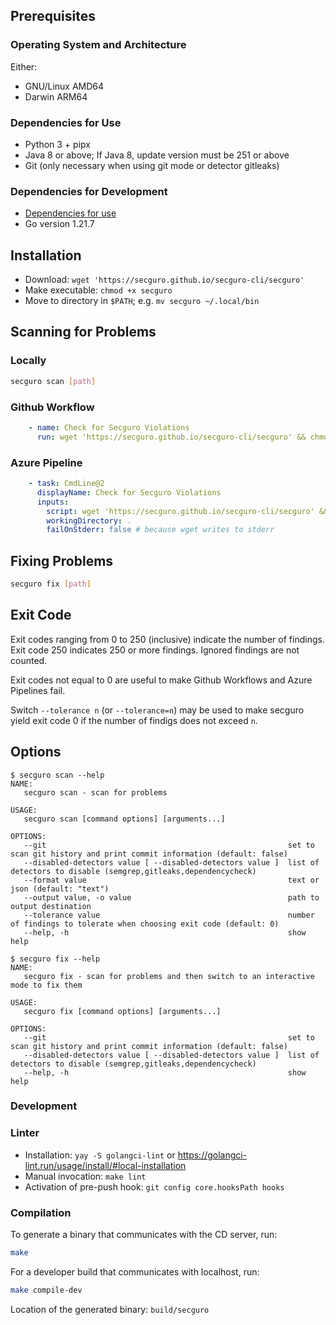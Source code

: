 ## Prerequisites
### Operating System and Architecture
Either:
- GNU/Linux AMD64
- Darwin ARM64

### Dependencies for Use
- Python 3 + pipx
- Java 8 or above; If Java 8, update version must be 251 or above
- Git (only necessary when using git mode or detector gitleaks)

### Dependencies for Development
- [Dependencies for use](#dependencies-for-use)
- Go version 1.21.7

## Installation
- Download: `wget 'https://secguro.github.io/secguro-cli/secguro'`
- Make executable: `chmod +x secguro`
- Move to directory in `$PATH`; e.g. `mv secguro ~/.local/bin`

## Scanning for Problems
### Locally
```bash
secguro scan [path]
```

### Github Workflow
```yaml
    - name: Check for Secguro Violations
      run: wget 'https://secguro.github.io/secguro-cli/secguro' && chmod +x secguro &&  ./secguro scan
```

### Azure Pipeline
```yaml
    - task: CmdLine@2
      displayName: Check for Secguro Violations
      inputs:
        script: wget 'https://secguro.github.io/secguro-cli/secguro' && chmod +x secguro &&  ./secguro scan
        workingDirectory: .
        failOnStderr: false # because wget writes to stderr
```

## Fixing Problems
```bash
secguro fix [path]
```

## Exit Code
Exit codes ranging from 0 to 250 (inclusive) indicate the number of findings. Exit code 250 indicates 250 or more findings. Ignored findings are not counted.

Exit codes not equal to 0 are useful to make Github Workflows and Azure Pipelines fail.

Switch `--tolerance n` (or `--tolerance=n`) may be used to make secguro yield exit code 0 if the number of findigs does not exceed `n`.

## Options
```
$ secguro scan --help
NAME:
   secguro scan - scan for problems

USAGE:
   secguro scan [command options] [arguments...]

OPTIONS:
   --git                                                      set to scan git history and print commit information (default: false)
   --disabled-detectors value [ --disabled-detectors value ]  list of detectors to disable (semgrep,gitleaks,dependencycheck)
   --format value                                             text or json (default: "text")
   --output value, -o value                                   path to output destination
   --tolerance value                                          number of findings to tolerate when choosing exit code (default: 0)
   --help, -h                                                 show help
```

```
$ secguro fix --help
NAME:
   secguro fix - scan for problems and then switch to an interactive mode to fix them

USAGE:
   secguro fix [command options] [arguments...]

OPTIONS:
   --git                                                      set to scan git history and print commit information (default: false)
   --disabled-detectors value [ --disabled-detectors value ]  list of detectors to disable (semgrep,gitleaks,dependencycheck)
   --help, -h                                                 show help
```

### Development
### Linter
- Installation: `yay -S golangci-lint` or https://golangci-lint.run/usage/install/#local-installation
- Manual invocation: `make lint`
- Activation of pre-push hook: `git config core.hooksPath hooks`

### Compilation
To generate a binary that communicates with the CD server, run:
```bash
make
```

For a developer build that communicates with localhost, run:
```bash
make compile-dev
```

Location of the generated binary: `build/secguro`
